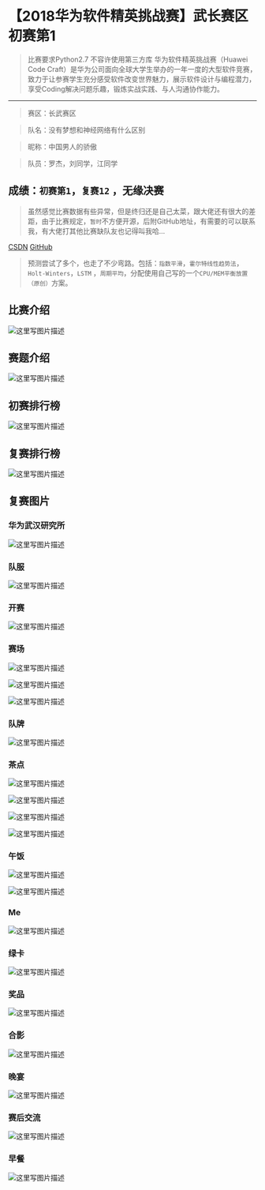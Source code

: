 # 【2018华为软件精英挑战赛】武长赛区初赛第1

> 比赛要求Python2.7 不容许使用第三方库
华为软件精英挑战赛（Huawei Code Craft）是华为公司面向全球大学生举办的一年一度的大型软件竞赛，致力于让参赛学生充分感受软件改变世界魅力，展示软件设计与编程潜力，享受Coding解决问题乐趣，锻炼实战实践、与人沟通协作能力。

----

> 赛区：长武赛区

>队名：没有梦想和神经网络有什么区别

> 昵称：中国男人的骄傲

> 队员：罗杰，刘同学，江同学


## 成绩：`初赛第1`，`复赛12` ，无缘决赛
> 虽然感觉比赛数据有些异常，但是终归还是自己太菜，跟大佬还有很大的差距，由于比赛规定，`暂时`不方便开源，后附GitHub地址，有需要的可以联系我，有大佬打其他比赛缺队友也记得叫我哈...

[CSDN](https://blog.csdn.net/luojie140)      [GitHub](https://github.com/luojie1024)

> 预测尝试了多个，也走了不少弯路。包括：`指数平滑`，`霍尔特线性趋势法`，`Holt-Winters`，`LSTM` ，`周期平均`，分配使用自己写的一个`CPU/MEM平衡放置（原创）`方案。


## 比赛介绍
![这里写图片描述](https://img-blog.csdn.net/20180429125622161?watermark/2/text/aHR0cHM6Ly9ibG9nLmNzZG4ubmV0L2x1b2ppZTE0MA==/font/5a6L5L2T/fontsize/400/fill/I0JBQkFCMA==/dissolve/70)


## 赛题介绍
![这里写图片描述](https://img-blog.csdn.net/20180429125652292?watermark/2/text/aHR0cHM6Ly9ibG9nLmNzZG4ubmV0L2x1b2ppZTE0MA==/font/5a6L5L2T/fontsize/400/fill/I0JBQkFCMA==/dissolve/70)

## 初赛排行榜
![这里写图片描述](https://img-blog.csdn.net/20180429125731556?watermark/2/text/aHR0cHM6Ly9ibG9nLmNzZG4ubmV0L2x1b2ppZTE0MA==/font/5a6L5L2T/fontsize/400/fill/I0JBQkFCMA==/dissolve/70)

## 复赛排行榜
![这里写图片描述](https://img-blog.csdn.net/20180429125751838?watermark/2/text/aHR0cHM6Ly9ibG9nLmNzZG4ubmV0L2x1b2ppZTE0MA==/font/5a6L5L2T/fontsize/400/fill/I0JBQkFCMA==/dissolve/70)

## 复赛图片

### 华为武汉研究所
![这里写图片描述](https://img-blog.csdn.net/20180429130007753?watermark/2/text/aHR0cHM6Ly9ibG9nLmNzZG4ubmV0L2x1b2ppZTE0MA==/font/5a6L5L2T/fontsize/400/fill/I0JBQkFCMA==/dissolve/70)

### 队服
![这里写图片描述](https://img-blog.csdn.net/20180429125939327?watermark/2/text/aHR0cHM6Ly9ibG9nLmNzZG4ubmV0L2x1b2ppZTE0MA==/font/5a6L5L2T/fontsize/400/fill/I0JBQkFCMA==/dissolve/70)


### 开赛
![这里写图片描述](https://img-blog.csdn.net/20180429125901539?watermark/2/text/aHR0cHM6Ly9ibG9nLmNzZG4ubmV0L2x1b2ppZTE0MA==/font/5a6L5L2T/fontsize/400/fill/I0JBQkFCMA==/dissolve/70)




### 赛场

![这里写图片描述](https://img-blog.csdn.net/20180429130548102?watermark/2/text/aHR0cHM6Ly9ibG9nLmNzZG4ubmV0L2x1b2ppZTE0MA==/font/5a6L5L2T/fontsize/400/fill/I0JBQkFCMA==/dissolve/70)

![这里写图片描述](https://img-blog.csdn.net/20180429130050652?watermark/2/text/aHR0cHM6Ly9ibG9nLmNzZG4ubmV0L2x1b2ppZTE0MA==/font/5a6L5L2T/fontsize/400/fill/I0JBQkFCMA==/dissolve/70)

![这里写图片描述](https://img-blog.csdn.net/2018042913043431?watermark/2/text/aHR0cHM6Ly9ibG9nLmNzZG4ubmV0L2x1b2ppZTE0MA==/font/5a6L5L2T/fontsize/400/fill/I0JBQkFCMA==/dissolve/70)



### 队牌
![这里写图片描述](https://img-blog.csdn.net/20180429130312852?watermark/2/text/aHR0cHM6Ly9ibG9nLmNzZG4ubmV0L2x1b2ppZTE0MA==/font/5a6L5L2T/fontsize/400/fill/I0JBQkFCMA==/dissolve/70)


### 茶点
![这里写图片描述](https://img-blog.csdn.net/20180429130653801?watermark/2/text/aHR0cHM6Ly9ibG9nLmNzZG4ubmV0L2x1b2ppZTE0MA==/font/5a6L5L2T/fontsize/400/fill/I0JBQkFCMA==/dissolve/70)

![这里写图片描述](https://img-blog.csdn.net/20180429130858720?watermark/2/text/aHR0cHM6Ly9ibG9nLmNzZG4ubmV0L2x1b2ppZTE0MA==/font/5a6L5L2T/fontsize/400/fill/I0JBQkFCMA==/dissolve/70)

![这里写图片描述](https://img-blog.csdn.net/20180429130720401?watermark/2/text/aHR0cHM6Ly9ibG9nLmNzZG4ubmV0L2x1b2ppZTE0MA==/font/5a6L5L2T/fontsize/400/fill/I0JBQkFCMA==/dissolve/70)

![这里写图片描述](https://img-blog.csdn.net/20180429130735779?watermark/2/text/aHR0cHM6Ly9ibG9nLmNzZG4ubmV0L2x1b2ppZTE0MA==/font/5a6L5L2T/fontsize/400/fill/I0JBQkFCMA==/dissolve/70)


### 午饭
![这里写图片描述](https://img-blog.csdn.net/20180429130757600?watermark/2/text/aHR0cHM6Ly9ibG9nLmNzZG4ubmV0L2x1b2ppZTE0MA==/font/5a6L5L2T/fontsize/400/fill/I0JBQkFCMA==/dissolve/70)

![这里写图片描述](https://img-blog.csdn.net/20180429130822359?watermark/2/text/aHR0cHM6Ly9ibG9nLmNzZG4ubmV0L2x1b2ppZTE0MA==/font/5a6L5L2T/fontsize/400/fill/I0JBQkFCMA==/dissolve/70)

### Me
![这里写图片描述](https://img-blog.csdn.net/20180429130401692?watermark/2/text/aHR0cHM6Ly9ibG9nLmNzZG4ubmV0L2x1b2ppZTE0MA==/font/5a6L5L2T/fontsize/400/fill/I0JBQkFCMA==/dissolve/70)


### 绿卡
![这里写图片描述](https://img-blog.csdn.net/20180429130244500?watermark/2/text/aHR0cHM6Ly9ibG9nLmNzZG4ubmV0L2x1b2ppZTE0MA==/font/5a6L5L2T/fontsize/400/fill/I0JBQkFCMA==/dissolve/70)

### 奖品
![这里写图片描述](https://img-blog.csdn.net/20180429130126714?watermark/2/text/aHR0cHM6Ly9ibG9nLmNzZG4ubmV0L2x1b2ppZTE0MA==/font/5a6L5L2T/fontsize/400/fill/I0JBQkFCMA==/dissolve/70)


### 合影
![这里写图片描述](https://img-blog.csdn.net/2018042913061623?watermark/2/text/aHR0cHM6Ly9ibG9nLmNzZG4ubmV0L2x1b2ppZTE0MA==/font/5a6L5L2T/fontsize/400/fill/I0JBQkFCMA==/dissolve/70)

### 晚宴
![这里写图片描述](https://img-blog.csdn.net/20180429130340100?watermark/2/text/aHR0cHM6Ly9ibG9nLmNzZG4ubmV0L2x1b2ppZTE0MA==/font/5a6L5L2T/fontsize/400/fill/I0JBQkFCMA==/dissolve/70)


### 赛后交流
![这里写图片描述](https://img-blog.csdn.net/20180429130520862?watermark/2/text/aHR0cHM6Ly9ibG9nLmNzZG4ubmV0L2x1b2ppZTE0MA==/font/5a6L5L2T/fontsize/400/fill/I0JBQkFCMA==/dissolve/70)

### 早餐
![这里写图片描述](https://img-blog.csdn.net/20180429130212563?watermark/2/text/aHR0cHM6Ly9ibG9nLmNzZG4ubmV0L2x1b2ppZTE0MA==/font/5a6L5L2T/fontsize/400/fill/I0JBQkFCMA==/dissolve/70)
